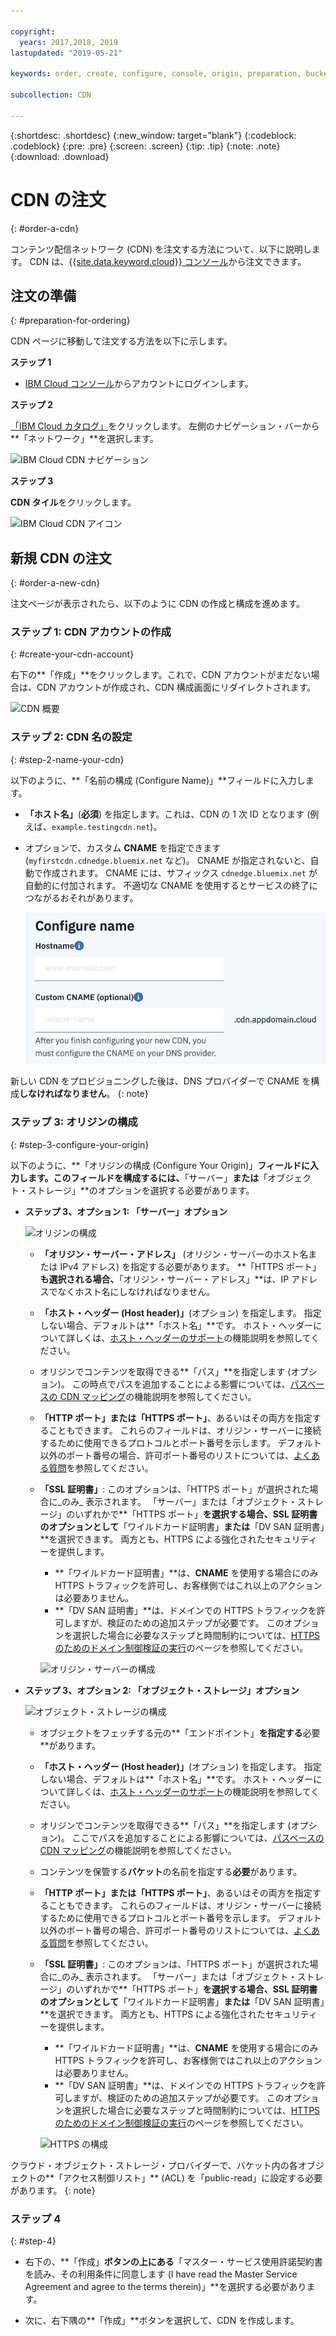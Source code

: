 ```yaml
---

copyright:
  years: 2017,2018, 2019
lastupdated: "2019-05-21"

keywords: order, create, configure, console, origin, preparation, bucket

subcollection: CDN

---
```


{:shortdesc: .shortdesc}
{:new_window: target="blank"}
{:codeblock: .codeblock}
{:pre: .pre}
{:screen: .screen}
{:tip: .tip}
{:note: .note}
{:download: .download}

# CDN の注文
{: #order-a-cdn}

コンテンツ配信ネットワーク (CDN) を注文する方法について、以下に説明します。 CDN は、[{{site.data.keyword.cloud}} コンソール](https://cloud.ibm.com/login)から注文できます。

## 注文の準備
{: #preparation-for-ordering}

CDN ページに移動して注文する方法を以下に示します。

**ステップ 1**

* [IBM Cloud コンソール](https://cloud.ibm.com/login)からアカウントにログインします。

**ステップ 2**

[「IBM Cloud カタログ」](https://cloud.ibm.com/catalog/)をクリックします。 左側のナビゲーション・バーから**「ネットワーク」**を選択します。

   ![IBM Cloud CDN ナビゲーション](images/bluemix_navigation.png)

**ステップ 3**

**CDN タイル**をクリックします。

   ![IBM Cloud CDN アイコン](images/bluemix_tile.png)


## 新規 CDN の注文
{: #order-a-new-cdn}

注文ページが表示されたら、以下のように CDN の作成と構成を進めます。

### ステップ 1: CDN アカウントの作成
{: #create-your-cdn-account}

右下の**「作成」**をクリックします。これで、CDN アカウントがまだない場合は、CDN アカウントが作成され、CDN 構成画面にリダイレクトされます。

   ![CDN 概要](images/content-delivery.png)

### ステップ 2: CDN 名の設定
{: #step-2-name-your-cdn}

以下のように、**「名前の構成 (Configure Name)」**フィールドに入力します。  

  * **「ホスト名」**(**必須**) を指定します。これは、CDN の 1 次 ID となります (例えば、`example.testingcdn.net`)。  
  * オプションで、カスタム **CNAME** を指定できます (`myfirstcdn.cdnedge.bluemix.net` など)。 CNAME が指定されないと、自動で作成されます。 CNAME には、サフィックス `cdnedge.bluemix.net` が自動的に付加されます。 不適切な CNAME を使用するとサービスの終了につながるおそれがあります。

       ![名前の構成](images/configure-hostname-cname.png)  

新しい CDN をプロビジョニングした後は、DNS プロバイダーで CNAME を構成**しなければなりません**。
{: note}
### ステップ 3: オリジンの構成
{: #step-3-configure-your-origin}

以下のように、**「オリジンの構成 (Configure Your Origin)」**フィールドに入力します。このフィールドを構成するには、**「サーバー」**または**「オブジェクト・ストレージ」**のオプションを選択する必要があります。  

  * **ステップ 3、オプション 1: 「サーバー」オプション**

     ![オリジンの構成](images/configure-origin-server.png)

      * **「オリジン・サーバー・アドレス」** (オリジン・サーバーのホスト名または IPv4 アドレス) を指定する必要があります。 **「HTTPS ポート」**も選択される場合、**「オリジン・サーバー・アドレス」**は、IP アドレスでなくホスト名にしなければなりません。

      * **「ホスト・ヘッダー (Host header)」**(オプション) を指定します。 指定しない場合、デフォルトは**「ホスト名」**です。 ホスト・ヘッダーについて詳しくは、[ホスト・ヘッダーのサポート](/docs/infrastructure/CDN?topic=CDN-feature-descriptions#host-header-support)の機能説明を参照してください。  

      * オリジンでコンテンツを取得できる**「パス」**を指定します (オプション)。 この時点でパスを追加することによる影響については、[パスベースの CDN マッピング](/docs/infrastructure/CDN?topic=CDN-feature-descriptions#path-based-cdn-mappings)の機能説明を参照してください。

      * **「HTTP ポート」**または**「HTTPS ポート」**、あるいはその両方を指定することもできます。 これらのフィールドは、オリジン・サーバーに接続するために使用できるプロトコルとポート番号を示します。 デフォルト以外のポート番号の場合、許可ポート番号のリストについては、[よくある質問](/docs/infrastructure/CDN?topic=CDN-faqs#are-there-any-restrictions-on-what-http-and-https-port-numbers-are-allowed-for-akamai-)を参照してください。

      * **「SSL 証明書」**: このオプションは、「HTTPS ポート」が選択された場合に_のみ_ 表示されます。 「サーバー」または「オブジェクト・ストレージ」のいずれかで**「HTTPS ポート」**を選択する場合、SSL 証明書のオプションとして**「ワイルドカード証明書」**または**「DV SAN 証明書」**を選択できます。 両方とも、HTTPS による強化されたセキュリティーを提供します。
        * **「ワイルドカード証明書」**は、**CNAME** を使用する場合にのみ HTTPS トラフィックを許可し、お客様側ではこれ以上のアクションは必要ありません。
        * **「DV SAN 証明書」**は、ドメインでの HTTPS トラフィックを許可しますが、検証のための追加ステップが必要です。 このオプションを選択した場合に必要なステップと時間制約については、[HTTPS のためのドメイン制御検証の実行](/docs/infrastructure/CDN/how-to-https.html#completing-domain-control-validation-for-https)のページを参照してください。

	     ![オリジン・サーバーの構成](images/ssl-cert-options.png)

  * **ステップ 3、オプション 2: 「オブジェクト・ストレージ」オプション**

    ![オブジェクト・ストレージの構成](images/configure-origin-object-storage.png)

      * オブジェクトをフェッチする元の**「エンドポイント」**を指定する**必要**があります。

      * **「ホスト・ヘッダー (Host header)」**(オプション) を指定します。 指定しない場合、デフォルトは**「ホスト名」**です。 ホスト・ヘッダーについて詳しくは、[ホスト・ヘッダーのサポート](/docs/infrastructure/CDN?topic=CDN-feature-descriptions#host-header-support)の機能説明を参照してください。  

      * オリジンでコンテンツを取得できる**「パス」**を指定します (オプション)。 ここでパスを追加することによる影響については、[パスベースの CDN マッピング](/docs/infrastructure/CDN?topic=CDN-feature-descriptions#path-based-cdn-mappings)の機能説明を参照してください。

      * コンテンツを保管する**バケット**の名前を指定する**必要**があります。

      * **「HTTP ポート」**または**「HTTPS ポート」**、あるいはその両方を指定することもできます。 これらのフィールドは、オリジン・サーバーに接続するために使用できるプロトコルとポート番号を示します。 デフォルト以外のポート番号の場合、許可ポート番号のリストについては、[よくある質問](/docs/infrastructure/CDN?topic=CDN-faqs#are-there-any-restrictions-on-what-http-and-https-port-numbers-are-allowed-for-akamai-)を参照してください。

      * **「SSL 証明書」**: このオプションは、「HTTPS ポート」が選択された場合に_のみ_ 表示されます。 「サーバー」または「オブジェクト・ストレージ」のいずれかで**「HTTPS ポート」**を選択する場合、SSL 証明書のオプションとして**「ワイルドカード証明書」**または**「DV SAN 証明書」**を選択できます。 両方とも、HTTPS による強化されたセキュリティーを提供します。
        * **「ワイルドカード証明書」**は、**CNAME** を使用する場合にのみ HTTPS トラフィックを許可し、お客様側ではこれ以上のアクションは必要ありません。
        * **「DV SAN 証明書」**は、ドメインでの HTTPS トラフィックを許可しますが、検証のための追加ステップが必要です。 このオプションを選択した場合に必要なステップと時間制約については、[HTTPS のためのドメイン制御検証の実行](/docs/infrastructure/CDN?topic=CDN-completing-domain-control-validation-for-https-with-dv-san#completing-domain-control-validation-for-https)のページを参照してください。

        ![HTTPS の構成](images/ssl-cert-options.png)

クラウド・オブジェクト・ストレージ・プロバイダーで、バケット内の各オブジェクトの**「アクセス制御リスト」** (ACL) を「public-read」に設定する必要があります。
{: note}
      
### ステップ 4
{: #step-4}

* 右下の、**「作成」**ボタンの上にある**「マスター・サービス使用許諾契約書を読み、その利用条件に同意します (I have read the Master Service Agreement and agree to the terms therein)」**を選択する必要があります。

* 次に、右下隅の**「作成」**ボタンを選択して、CDN を作成します。
